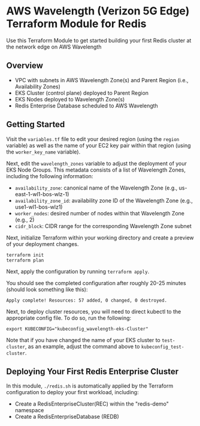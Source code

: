 # AWS Wavelength (Verizon 5G Edge) Terraform Module for Redis
Use this Terraform Module to get started building your first Redis cluster at the network edge on AWS Wavelength

## Overview
- VPC with subnets in AWS Wavelength Zone(s) and Parent Region (i.e., Availability Zones)
- EKS Cluster (control plane) deployed to Parent Region
- EKS Nodes deployed to Wavelength Zone(s)
- Redis Enterprise Database scheduled to AWS Wavelength

## Getting Started
Visit the `variables.tf` file to edit your desired region (using the `region` variable) as well as the name of your EC2 key pair within that region (using the `worker_key_name` variable).

Next, edit the `wavelength_zones` variable to adjust the deployment of your EKS Node Groups. This metadata consists of a list of Wavelength Zones, including the following information:
- `availability_zone`: canonical name of the Wavelength Zone (e.g., us-east-1-wl1-bos-wlz-1)
- `availability_zone_id`: availability zone ID of the Wavelength Zone (e.g., use1-wl1-bos-wlz1)
- `worker_nodes`: desired number of nodes within that Wavelength Zone (e.g., 2)
- `cidr_block`: CIDR range for the corresponding Wavelength Zone subnet

Next, initialize Terraform within your working directory and create a preview of your deployment changes.
```
terraform init
terraform plan
```

Next, apply the configuration by running `terraform apply`.

You should see the completed configuration after roughly 20-25 minutes (should look something like this):
```
Apply complete! Resources: 57 added, 0 changed, 0 destroyed.
```

Next, to deploy cluster resources, you will need to direct kubectl to the appropriate config file. To do so, run the following:
```
export KUBECONFIG="kubeconfig_wavelength-eks-Cluster"
```
Note that if you have changed the name of your EKS cluster to `test-cluster`, as an example, adjust the command above to `kubeconfig_test-cluster`.


## Deploying Your First Redis Enterprise Cluster
In this module, `./redis.sh` is automatically applied by the Terraform configuration to deploy your first workload, including:
- Create a RedisEnterpriseCluster(REC) within the "redis-demo" namespace
- Create a RedisEnterpriseDatabase (REDB)